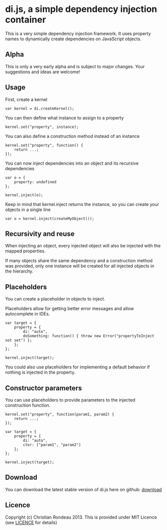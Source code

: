 ﻿di.js, a simple dependency injection container
==============================================

This is a very simple dependency injection framework. It uses property names to dynamically create dependencies on JavaScript objects.

Alpha
-----

This is only a very early alpha and is subject to major changes. Your suggestions and ideas are welcome!

Usage
-----

First, create a kernel

    var kernel = di.createKernel();

You can then define what instance to assign to a property

    kernel.set("property", instance);

You can also define a construction method instead of an instance

    kernel.set("property", function() {
		return ...;
	});

You can now inject dependencies into an object and its recursive dependencies

	var o = {
		property: undefined
	};

    kernel.inject(o);

Keep in mind that kernel.inject returns the instance, so you can create your objects in a single line

	var o = kernel.inject(createMyObject());

Recursivity and reuse
---------------------

When injecting an object, every injected object will also be injected with the mapped properties.

If many objects share the same dependency and a construction method was provided, only one instance will be created for all injected objects in the hierarchy.

Placeholders
---------------------

You can create a placeholder in objects to inject.

Placeholders allow for getting better error messages and allow autocomplete in IDEs.

	var target = {
		property = {
			di: "auto",
			doSomething: function() { throw new Error("propertyToInject not set") };
		};
	};

	kernel.inject(target);

You could also use placeholders for implementing a default behavior if nothing is injected in the property.

Constructor parameters
---------------------

You can use placeholders to provide parameters to the injected construction function.

	kernel.set("property", function(param1, param2) {
		return ...;
	});

	var target = {
		property = {
			di: "auto",
			ctor: ["param1", "param2"]
		};
	};

	kernel.inject(target);

Download
--------

You can download the latest stable version of di.js here on github: [download](https://raw.github.com/christianrondeau/di.js/master/di/di.js)

Licence
-------

Copyright (c) Christian Rondeau 2013. This is provided under MIT Licence (see [LICENCE](https://github.com/christianrondeau/di.js/blob/master/LICENCE) for details)